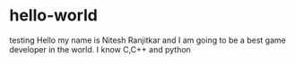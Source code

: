 # hello-world
testing
Hello my name is Nitesh Ranjitkar and I am going to be a best game developer in the world. I know C,C++ and python
